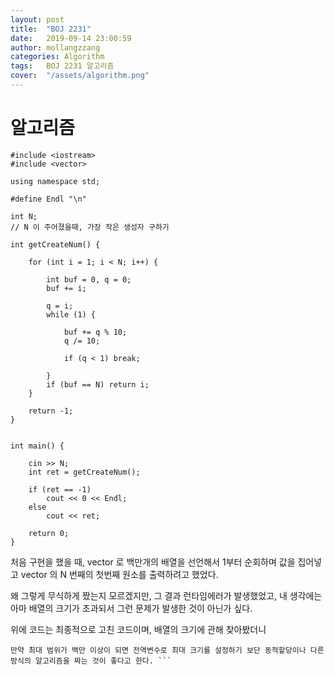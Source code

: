```yaml
---
layout: post
title:  "BOJ 2231"
date:   2019-09-14 23:00:59
author: mollangzzang
categories: Algorithm
tags:	BOJ 2231 알고리즘
cover:  "/assets/algorithm.png"
---
```


# 알고리즘

```
#include <iostream>
#include <vector>

using namespace std;

#define Endl "\n"

int N;
// N 이 주어졌을때, 가장 작은 생성자 구하기

int getCreateNum() {

	for (int i = 1; i < N; i++) {

		int buf = 0, q = 0;
		buf += i;

		q = i;
		while (1) {

			buf += q % 10;
			q /= 10;

			if (q < 1) break;

		}
		if (buf == N) return i;
	}

	return -1;
}


int main() {

	cin >> N;
	int ret = getCreateNum();

	if (ret == -1)
		cout << 0 << Endl;
	else
		cout << ret;

	return 0;
}
```

처음 구현을 했을 때, vector 로 백만개의 배열을 선언해서 1부터 순회하며  값을 집어넣고 vector 의 N 번째의 첫번째 원소를 출력하려고 했었다.

왜 그렇게 무식하게 짰는지 모르겠지만, 그 결과 런타임에러가 발생했었고, 내 생각에는 아마 배열의 크기가 초과되서 그런 문제가 발생한 것이 아닌가 싶다.

위에 코드는 최종적으로 고친 코드이며, 배열의 크기에 관해 찾아봤더니

``` char 배열 최대크기는 약 100만 정도, int 의 배열크기는 25만 vector의 push_back 최대 크기는 약 십억 정도라고 한다.
만약 최대 범위가 백만 이상이 되면 전역변수로 최대 크기를 설정하기 보단 동적할당이나 다른 방식의 알고리즘을 짜는 것이 좋다고 한다. ```